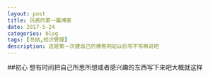 ```yaml
---
layout: post
title: 风酱的第一篇博客
date: 2017-5-24
categories: blog
tags: [总结,知识管理]
description: 这是第一次建自己的博客网站以后写不写再说吧
---
```


##初心
想有时间把自己所思所想或者感兴趣的东西写下来吧大概就这样












